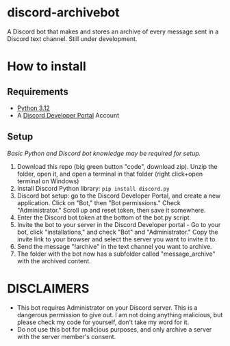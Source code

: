# discord-archivebot
A Discord bot that makes and stores an archive of every message sent in a Discord text channel. Still under development.

# How to install
## Requirements
- [Python 3.12](https://www.python.org/downloads/)
- A [Discord Developer Portal](https://discord.com/developers/applications) Account

## Setup
_Basic Python and Discord bot knowledge may be required for setup._
1. Download this repo (big green button "code", download zip). Unzip the folder, open it, and open a terminal in that folder (right click+open terminal on Windows)
2. Install Discord Python library: `pip install discord.py`
3. Discord bot setup: go to the Discord Developer Portal, and create a new application. Click on "Bot," then "Bot permissions." Check "Administrator." Scroll up and reset token, then save it somewhere.
4. Enter the Discord bot token at the bottom of the bot.py script.
5. Invite the bot to your server in the Discord Developer portal - Go to your bot, click "installations," and check "Bot" and "Administrator." Copy the invite link to your browser and select the server you want to invite it to.
6. Send the message "!archive" in the text channel you want to archive.
7. The folder with the bot now has a subfolder called "message_archive" with the archived content.

# DISCLAIMERS
* This bot requires Administrator on your Discord server. This is a dangerous permission to give out. I am not doing anything malicious, but please check my code for yourself, don't take my word for it.
* Do not use this bot for malicious purposes, and only archive a server with the server member's consent. 
